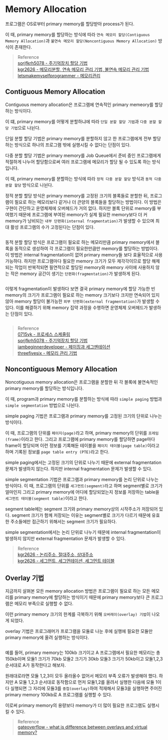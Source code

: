 # Memory Allocation
프로그램은 OS로부터 primary memory를 할당받아 process가 된다.

이 때, primary memory를 할당하는 방식에 따라 `연속 메모리 할당(Contiguous Memory Allocation)`과 `불연속 메모리 할당(Noncontiguous Memory Allocation)` 방식이 존재한다.

> Reference  
> [sorjfkrh5078 - 주기억장치 할당 기법](https://sorjfkrh5078.tistory.com/49)  
> [kgr2626 - 메모리분할, 연속 메모리 관리 기법, 불연속 메모리 관리 기법](https://m.blog.naver.com/PostView.naver?blogId=kgr2626&logNo=222146006785&navType=by)   
> [letsmakemyselfprogrammer - 메모리관리](https://letsmakemyselfprogrammer.tistory.com/116)    

## Contiguous Memory Allocation
Contiguous memory allocation은 프로그램에 연속적인 primary memeory를 할당하는 방식이다.

이 떄, primary memory를 어떻게 분할하냐에 따라 `단일 분할 할당 기법`과 `다중 분할 할당 기법`으로 나뉜다.

단일 분할 할당 기법은 primary memory를 분할하지 않고 한 프로그램에게 전부 할당하는 방식으로 하나의 프로그램 밖에 실행시킬 수 없다는 단점이 있다.

다중 분할 할당 기법은 primary memory를 Job Queue에서 준비 중인 프로그램에게 적절하게 나누어 할당함으로써 여러 프로그램에 메모리가 할당 될 수 있도록 하는 방식입니다.

이 때, primary memory를 분할하는 방식에 따라 `정적 다중 분할 할당` 방식과 `동적 다중 분할 할당` 방식으로 나뉜다.

정적 분할 할당 방식은 primary memory를 고정된 크기의 블록들로 분할한 뒤, 프로그램이 필요로 하는 메모리보다 같거나 더 큰양의 블록들을 할당하는 방법이다. 이 방법은 구현이 간단하고 운영체제에 오버헤드가 거의 없다. 하지만 블록 단위로 memory를 부여했기 때문에 프로그램에 부여된 memory가 실제 필요한 memory보다 더 커 memory가 낭비되는 `내부 단편화(internal fragmentation)`가 발생할 수 있으며 최대 활성 프로그램의 수가 고정된다는 단점이 있다.

```{figure} _image/0101.png
```

동적 분할 할당 방식은 프로그램이 필요로 하는 메모리만큼 primary memory에서 블록을 동적으로 생성하여 각 프로그램이 필요한만큼만 memory를 할당하는 방법이다. 이 방법은 internal fragmentation이 없어 primary memory들 보다 효율적으로 사용 가능하다. 하지만 프로그램마다 필요한 memory 크기가 모두 제각각이므로 할당 해제되는 작업이 반복적되면 필연적으로 할당된 memory와 memory 사이에 사용하지 않는 작은 memory 공간이 생기는 `단편화(fragmentation)`가 발생하게 된다.

```{figure} _image/0102.png
```

이렇게 fragmentation이 발생하다 보면 결국 primary memory에 할당 가능한 빈 memory의 크기가 프로그램이 필요로 하는 memory 크기보다 크지만 연속되어 있지 않아 memory 할당이 불가능한 `외부 단편화(external fragmentation)`가 발생할 수 있다. 이를 해결하기 위해 memory 집약 과정을 수행하면 운영체제 오버헤드가 발생하는 단점이 있다.

```{figure} _image/0103.png
```

> Reference  
> [0715yk - 프로세스 스케줄링](https://velog.io/@0715yk/OS-%ED%94%84%EB%A1%9C%EC%84%B8%EC%8A%A4-%EC%8A%A4%EC%BC%80%EC%A4%84%EB%A7%81)  
> [sorjfkrh5078 - 주기억장치 할당 기법](https://sorjfkrh5078.tistory.com/49)  
> [iambeginnerdeveloper - 페이징과 세그멘테이션](https://iambeginnerdeveloper.tistory.com/158)  
> [threefivesix - 메모리 관리 기법](https://threefivesix.tistory.com/23)  

## Noncontiguous Memory Allocation
Noncotiguous memory allocation은 프로그램을 분할한 뒤 각 블록에 불연속적인 primary memory를 할당하는 방식입니다.

이 때, program과 primary memory를 분할하는 방식에 따라 `simple paging` 방법과 `simple segmentation` 방법으로 나뉜다.

simple paging 기법은 프로그램과 primary memory를 고정된 크기의 단위로 나누는 방식이다. 

이 때, 프로그램의 단위를 `페이지(page)`라고 하며, primary memory의 단위를 `프레임(frame)`이라고 한다.  그리고 프로그램에 primary memory를 할당하면 page마다 frame이 할당되며 이런 정보를 기록해둔 테이블을 `페이지 테이블(page table)`이라고 하며 기록된 정보를 `page table entry (PTE)`라고 한다.

simple paging에서는 고정된 크기의 단위로 나누기 때문에 external fragmentation 문제가 발생하지 않는다. 하지만 internal fragmentation 문제가 발생할 수 있다. 

simple segmentation 기법은 프로그램과 primary memory를 논리 단위로 나누는 방식이다. 이 때, 프로그램의 단위를 `세그먼트(segment)`라고 하며 segment별로 크기가 얼마인지 그리고 primary memory에 어디에 할당되었는지 정보를 저장하는 table을 `세그먼트 테이블(segment table)`이라고 한다.

segment table에는 segment 크기와 primary memory상의 시작주소가 저장되어 있다. segment 크기가 함께 저장되는 이유는 segment별로 크기가 다르기 때문에 유효한 주소들에만 접근하기 위해서는 segment 크기가 필요하다.

simple segmentation에서는 논리 단위로 나누기 때문에 internal fragmentation이 발생하지 않지만 external fragmentation 문제가 발생할 수 있다.

> Reference  
> [kgr2626 - 논리주소, 절대주소, 상대주소](https://m.blog.naver.com/kgr2626/222146089037)   
> [kgr2626 - 세그먼트, 세그먼테이션, 세그먼트 테이블](https://m.blog.naver.com/PostView.naver?blogId=kgr2626&logNo=222146539396&targetKeyword=&targetRecommendationCode=1)  

## Overlay 기법
지금까지 살펴본 모든 memory allocation 방법은 프로그램이 필요로 하는 모든 메모리를 primary memory에 할당하는 방식이기 때문에 primary memory보다 큰 프로그램은 메모리 부족으로 실행할 수 없다.  

이런 primary memory 크기의 한계를 극복하기 위해 `오버레이(overlay) 기법`이 나오게 되었다. 

overlay 기법은 프로그래머가 프로그램을 모듈로 나눈 후에 실행에 필요한 모듈만 primary memory에 올려 실행하는 방식이다. 

```{figure} _image/0104.png
```

예를 들어, primary memory는 100kb 크기이고 A 프로그램에서 필요한 메모리는 총 150kb이며 모듈1 크기가 70kb 모듈2 크기가 30kb 모듈3 크기가 50kb이고 모듈1,2,3 순서대로 A가 동작한다고 해보자. 

원래대로라면 모듈 1,2,3이 모두 올라올수 없어서 메모리 부족 오류가 발생해야 했다. 하지만 A 모듈 1,2,3 순서대로 동작함으로 먼저 모듈1,2를 올려서 실행한 다음에 모듈 1이 다 실행되면 그 자리에 모듈3를 `중첩(overlay)`하여 적재해서 모듈3을 실행하면 주어진 primary memory 100kb로 A 프로그램를 실행할 수 있다.

이로써 primary memory의 용량보다 memory가 더 많이 필요한 프로그램도 실행시킬 수 있다.

> Reference   
> [gateoverflow - what is difference between overlays and virtual memory?](https://gateoverflow.in/48306/what-difference-between-overlays-virtual-memory-transparent)  
